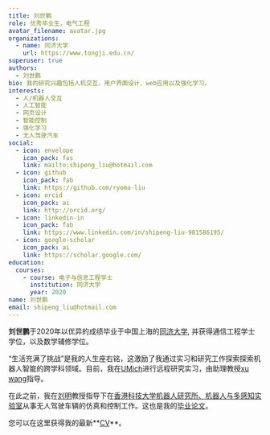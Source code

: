 ```yaml
---
title: 刘世鹏
role: 优秀毕业生，电气工程
avatar_filename: avatar.jpg
organizations:
  - name: 同济大学
    url: https://www.tongji.edu.cn/
superuser: true
authors:
  - 刘世鹏
bio: 我的研究兴趣包括人机交互、用户界面设计、web应用以及强化学习。
interests:
  - 人/机器人交互
  - 人工智能
  - 网页设计
  - 智能控制
  - 强化学习
  - 无人驾驶汽车
social:
  - icon: envelope
    icon_pack: fas
    link: mailto:shipeng_liu@hotmail.com
  - icon: github
    icon_pack: fab
    link: https://github.com/ryoma-liu
  - icon: orcid
    icon_pack: ai
    link: http://orcid.org/
  - icon: linkedin-in
    icon_pack: fab
    link: https://www.linkedin.com/in/shipeng-liu-981586195/
  - icon: google-scholar
    icon_pack: ai
    link: https://scholar.google.com/
education:
  courses:
    - course: 电子与信息工程学士
      institution: 同济大学
      year: 2020
name: 刘世鹏
email: shipeng_liu@hotmail.com
---
```

**刘世鹏**于2020年以优异的成绩毕业于中国上海的[同济大学](https://www.tongji.edu.cn/), 并获得通信工程学士学位，以及数学辅修学位。

“生活充满了挑战”是我的人生座右铭，这激励了我通过实习和研究工作探索探索机器人智能的跨学科领域。目前，我在[UMich](https://cse.engin.umich.edu/)进行远程研究实习，由助理教授[xu wang](http://www.cs.cmu.edu/~xuwang/)指导。

在此之前，我在[刘明](https://sites.google.com/site/mingliurobot/home)教授指导下在[香港科技大学机器人研究所、机器人与多感知实验室](https://www.ram-lab.com/)从事无人驾驶车辆的仿真和控制工作。这也是我的[毕业论文](https://drive.google.com/file/d/1vxKW60K_4ylXPLzWtbUYh4adRWStaSmV/view?usp=sharing)。

您可以在这里获得我的最新**[CV](</pdf/cv.pdf>)**。